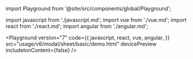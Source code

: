 import Playground from '@site/src/components/global/Playground';

import javascript from './javascript.md';
import vue from './vue.md';
import react from './react.md';
import angular from './angular.md';

<Playground
  version="7"
  code={{
    javascript,
    react,
    vue,
    angular,
  }}
  src="usage/v6/modal/sheet/basic/demo.html"
  devicePreview
  includeIonContent={false}
/>
